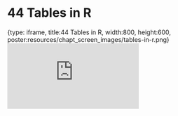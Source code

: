 # 44 Tables in R
 
{type: iframe, title:44 Tables in R, width:800, height:600, poster:resources/chapt_screen_images/tables-in-r.png}
![](https://datatrail-jhu.github.io/DataTrail/no_toc/tables-in-r.html)
 

 
